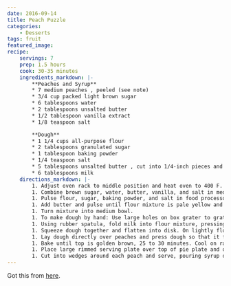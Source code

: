```yaml
---
date: 2016-09-14
title: Peach Puzzle
categories:
    - Desserts
tags: fruit
featured_image: 
recipe:
    servings: 7 
    prep: 1.5 hours
    cook: 30-35 minutes
    ingredients_markdown: |-
        **Peaches and Syrup**
        * 7 medium peaches , peeled (see note)
        * 3/4 cup packed light brown sugar
        * 6 tablespoons water
        * 2 tablespoons unsalted butter
        * 1/2 tablespoon vanilla extract
        * 1/8 teaspoon salt

        **Dough**
        * 1 1/4 cups all-purpose flour
        * 2 tablespoons granulated sugar
        * 1 tablespoon baking powder
        * 1/4 teaspoon salt
        * 5 tablespoons unsalted butter , cut into 1/4-inch pieces and chilled
        * 6 tablespoons milk
    directions_markdown: |-
        1. Adjust oven rack to middle position and heat oven to 400 F. Place 6-ounce custard cup or ramekin upside down in center of 9-inch pie plate and arrange peaches around ramekin.
        1. Combine brown sugar, water, butter, vanilla, and salt in medium saucepan and stir over medium heat until sugar dissolves and butter melts, about 5 minutes. Pour syrup over peaches.
        1. Pulse flour, sugar, baking powder, and salt in food processor until blended.
        1. Add butter and pulse until flour mixture is pale yellow and resembles coarse cornmeal, five to six 1-second pulses.
        1. Turn mixture into medium bowl.
        1. To make dough by hand: Use large holes on box grater to grate frozen butter into bowl with flour mixture, then rub flour-coated pieces between your fingers until flour mixture turns pale yellow and coarse.
        1. Using rubber spatula, fold milk into flour mixture, pressing mixture against sides of bowl to form dough.
        1. Squeeze dough together and flatten into disk. On lightly floured work surface, roll dough into 9-inch circle.
        1. Lay dough directly over peaches and press dough so that it fits snuggly around peaches. The dough will stretch as you fit it around peaches, but do not attach dough to pie plate.
        1. Bake until top is golden brown, 25 to 30 minutes. Cool on rack for 30 minutes.
        1. Place large rimmed serving plate over top of pie plate and quickly invert Puzzle onto plate.
        1. Cut into wedges around each peach and serve, pouring syrup over each portion.
---
```

Got this from [here](http://www.popsugar.com/food/52-Weeks-Baking-Peach-Puzzle-346978).